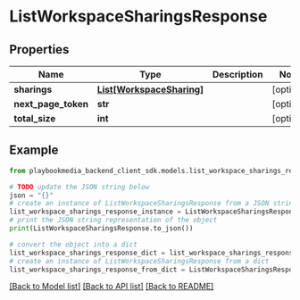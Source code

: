 # ListWorkspaceSharingsResponse


## Properties

Name | Type | Description | Notes
------------ | ------------- | ------------- | -------------
**sharings** | [**List[WorkspaceSharing]**](WorkspaceSharing.md) |  | [optional] 
**next_page_token** | **str** |  | [optional] 
**total_size** | **int** |  | [optional] 

## Example

```python
from playbookmedia_backend_client_sdk.models.list_workspace_sharings_response import ListWorkspaceSharingsResponse

# TODO update the JSON string below
json = "{}"
# create an instance of ListWorkspaceSharingsResponse from a JSON string
list_workspace_sharings_response_instance = ListWorkspaceSharingsResponse.from_json(json)
# print the JSON string representation of the object
print(ListWorkspaceSharingsResponse.to_json())

# convert the object into a dict
list_workspace_sharings_response_dict = list_workspace_sharings_response_instance.to_dict()
# create an instance of ListWorkspaceSharingsResponse from a dict
list_workspace_sharings_response_from_dict = ListWorkspaceSharingsResponse.from_dict(list_workspace_sharings_response_dict)
```
[[Back to Model list]](../README.md#documentation-for-models) [[Back to API list]](../README.md#documentation-for-api-endpoints) [[Back to README]](../README.md)


